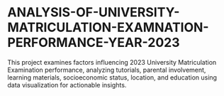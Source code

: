 # ANALYSIS-OF-UNIVERSITY-MATRICULATION-EXAMNATION-PERFORMANCE-YEAR-2023
This project examines factors influencing 2023 University Matriculation Examination performance, analyzing tutorials, parental involvement, learning materials, socioeconomic status, location, and education using data visualization for actionable insights.
